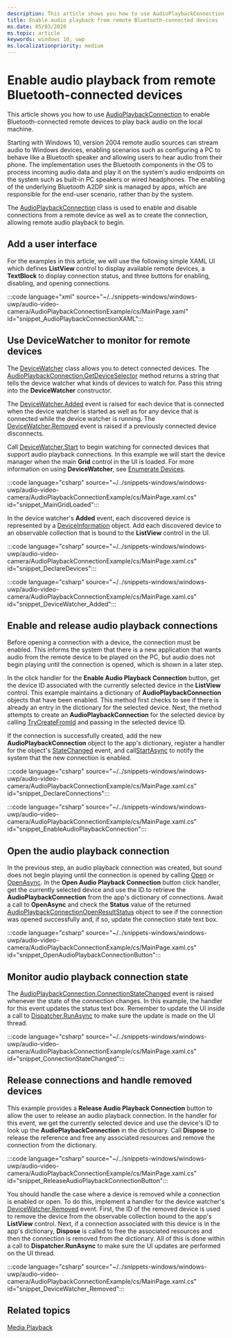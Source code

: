 ```yaml
---
description: This article shows you how to use AudioPlaybackConnection to enable Bluetooth-connected remote devices to play back audio on the local machine.
title: Enable audio playback from remote Bluetooth-connected devices
ms.date: 05/03/2020
ms.topic: article
keywords: windows 10, uwp
ms.localizationpriority: medium
---
```


# Enable audio playback from remote Bluetooth-connected devices

This article shows you how to use [AudioPlaybackConnection](/uwp/api/windows.media.audio.audioplaybackconnection) to enable Bluetooth-connected remote devices to play back audio on the local machine.

Starting with Windows 10, version 2004 remote audio sources can stream audio to Windows devices, enabling scenarios such as configuring a PC to behave like a Bluetooth speaker and allowing users to hear audio from their phone. The implementation uses the Bluetooth components in the OS to process incoming audio data and play it on the system's audio endpoints on the system such as built-in PC speakers or wired headphones. The enabling of the underlying Bluetooth A2DP sink is managed by apps, which are responsible for the end-user scenario, rather than by the system.

The [AudioPlaybackConnection](/uwp/api/windows.media.audio.audioplaybackconnection) class is used to enable and disable connections from a remote device as well as to create the connection, allowing remote audio playback to begin.

## Add a user interface

For the examples in this article, we will use the following simple XAML UI which defines **ListView** control to display available remote devices, a **TextBlock** to display connection status, and three buttons for enabling, disabling, and opening connections.

:::code language="xml" source="~/../snippets-windows/windows-uwp/audio-video-camera/AudioPlaybackConnectionExample/cs/MainPage.xaml" id="snippet_AudioPlaybackConnectionXAML":::

## Use DeviceWatcher to monitor for remote devices

The [DeviceWatcher](/uwp/api/windows.devices.enumeration.devicewatcher) class allows you to detect connected devices. The [AudioPlaybackConnection.GetDeviceSelector](/uwp/api/windows.media.audio.audioplaybackconnection.getdeviceselector) method returns a string that tells the device watcher what kinds of devices to watch for. Pass this string into the **DeviceWatcher** constructor. 

The [DeviceWatcher.Added](/uwp/api/windows.devices.enumeration.devicewatcher.added) event is raised for each device that is connected when the device watcher is started as well as for any device that is connected while the device watcher is running. The [DeviceWatcher.Removed](/uwp/api/windows.devices.enumeration.devicewatcher.removed) event is raised if a previously connected device disconnects. 

Call [DeviceWatcher.Start](/uwp/api/windows.devices.enumeration.devicewatcher.start) to begin watching for connected devices that support audio playback connections. In this example we will start the device manager when the main **Grid** control in the UI is loaded. For more information on using **DeviceWatcher**, see [Enumerate Devices](../devices-sensors/enumerate-devices.md).

:::code language="csharp" source="~/../snippets-windows/windows-uwp/audio-video-camera/AudioPlaybackConnectionExample/cs/MainPage.xaml.cs" id="snippet_MainGridLoaded":::


In the device watcher's **Added** event, each discovered device is represented by a [DeviceInformation](/uwp/api/Windows.Devices.Enumeration.DeviceInformation) object. Add each discovered device to an observable collection that is bound to the **ListView** control in the UI.

:::code language="csharp" source="~/../snippets-windows/windows-uwp/audio-video-camera/AudioPlaybackConnectionExample/cs/MainPage.xaml.cs" id="snippet_DeclareDevices":::


:::code language="csharp" source="~/../snippets-windows/windows-uwp/audio-video-camera/AudioPlaybackConnectionExample/cs/MainPage.xaml.cs" id="snippet_DeviceWatcher_Added":::


## Enable and release audio playback connections

Before opening a connection with a device, the connection must be enabled. This informs the system that there is a new application that wants audio from the remote device to be played on the PC, but audio does not begin playing until the connection is opened, which is shown in a later step.

In the click handler for the **Enable Audio Playback Connection** button, get the device ID associated with the currently selected device in the **ListView** control. This example maintains a dictionary of **AudioPlaybackConnection** objects that have been enabled. This method first checks to see if there is already an entry in the dictionary for the selected device. Next, the method attempts to create an **AudioPlaybackConnection** for the selected device by calling [TryCreateFromId](/uwp/api/windows.media.audio.audioplaybackconnection.trycreatefromid) and passing in the selected device ID. 

If the connection is successfully created, add the new **AudioPlaybackConnection** object to the app's dictionary, register a handler for the object's [StateChanged](/uwp/api/windows.media.audio.audioplaybackconnection.statechanged) event, and call[StartAsync](/uwp/api/windows.media.audio.audioplaybackconnection.startasync) to notify the system that the new connection is enabled. 

:::code language="csharp" source="~/../snippets-windows/windows-uwp/audio-video-camera/AudioPlaybackConnectionExample/cs/MainPage.xaml.cs" id="snippet_DeclareConnections":::

:::code language="csharp" source="~/../snippets-windows/windows-uwp/audio-video-camera/AudioPlaybackConnectionExample/cs/MainPage.xaml.cs" id="snippet_EnableAudioPlaybackConnection":::


## Open the audio playback connection

In the previous step, an audio playback connection was created, but sound does not begin playing until the connection is opened by calling [Open](/uwp/api/windows.media.audio.audioplaybackconnection.open) or [OpenAsync](/uwp/api/windows.media.audio.audioplaybackconnection.openasync). In the **Open Audio Playback Connection** button click handler, get the currently selected device and use the ID to retrieve the **AudioPlaybackConnection** from the app's dictionary of connections. Await a call to **OpenAsync** and check the **Status** value of the returned [AudioPlaybackConnectionOpenResultStatus](/uwp/api/windows.media.audio.audioplaybackconnectionopenresult) object to see if the connection was opened successfully and, if so, update the connection state text box.


:::code language="csharp" source="~/../snippets-windows/windows-uwp/audio-video-camera/AudioPlaybackConnectionExample/cs/MainPage.xaml.cs" id="snippet_OpenAudioPlaybackConnectionButton":::

## Monitor audio playback connection state

The [AudioPlaybackConnection.ConnectionStateChanged](/uwp/api/windows.media.audio.audioplaybackconnection.statechanged) event is raised whenever the state of the connection changes. In this example, the handler for this event updates the status text box. Remember to update the UI inside a call to [Dispatcher.RunAsync](/uwp/api/windows.ui.core.coredispatcher.runasync) to make sure the update is made on the UI thread.

:::code language="csharp" source="~/../snippets-windows/windows-uwp/audio-video-camera/AudioPlaybackConnectionExample/cs/MainPage.xaml.cs" id="snippet_ConnectionStateChanged":::

## Release connections and handle removed devices

This example provides a **Release Audio Playback Connection** button to allow the user to release an audio playback connection. In the handler for this event, we get the currently selected device and use the device's ID to look up the **AudioPlaybackConnection** in the dictionary. Call **Dispose** to release the reference and free any associated resources and remove the connection from the dictionary.

:::code language="csharp" source="~/../snippets-windows/windows-uwp/audio-video-camera/AudioPlaybackConnectionExample/cs/MainPage.xaml.cs" id="snippet_ReleaseAudioPlaybackConnectionButton":::

You should handle the case where a device is removed while a connection is enabled or open. To do this, implement a handler for the device watcher's [DeviceWatcher.Removed](/uwp/api/windows.devices.enumeration.devicewatcher.removed) event. First, the ID of the removed device is used to remove the device from the observable collection bound to the app's **ListView** control. Next, if a connection associated with this device is in the app's dictionary, **Dispose** is called to free the associated resources and then the connection is removed from the dictionary. All of this is done within a call to **Dispatcher.RunAsync** to make sure the UI updates are performed on the UI thread.

:::code language="csharp" source="~/../snippets-windows/windows-uwp/audio-video-camera/AudioPlaybackConnectionExample/cs/MainPage.xaml.cs" id="snippet_DeviceWatcher_Removed":::

## Related topics

[Media Playback](media-playback.md)


 